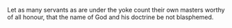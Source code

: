 Let as many servants as are under the yoke count their own masters worthy of all honour, that the name of God and his doctrine be not blasphemed.
